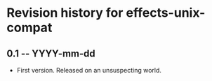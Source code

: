 # Revision history for effects-unix-compat

## 0.1 -- YYYY-mm-dd

* First version. Released on an unsuspecting world.
